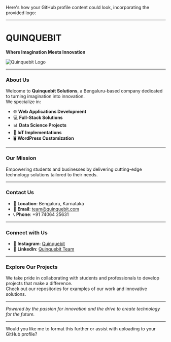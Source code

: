 Here's how your GitHub profile content could look, incorporating the provided logo:

---

# **QUINQUEBIT**  
**Where Imagination Meets Innovation**  

![Quinquebit Logo](attachment:QB1.png)

---

### **About Us**  
Welcome to **Quinquebit Solutions**, a Bengaluru-based company dedicated to turning imagination into innovation.  
We specialize in:  
- 🌐 **Web Applications Development**  
- 💻 **Full-Stack Solutions**  
- 📊 **Data Science Projects**  
- 🔧 **IoT Implementations**  
- 🖥️ **WordPress Customization**

---

### **Our Mission**  
Empowering students and businesses by delivering cutting-edge technology solutions tailored to their needs.

---

### **Contact Us**  
- 📍 **Location**: Bengaluru, Karnataka  
- 📧 **Email**: [team@quinquebit.com](mailto:team@quinquebit.com)  
- 📞 **Phone**: +91 74064 25631  

---

### **Connect with Us**  
- 📸 **Instagram**: [Quinquebit](https://www.instagram.com/quinquebit/profilecard/?igsh=MXBuNXFzazY0MWg3YQ==)  
- 💼 **LinkedIn**: [Quinquebit Team](https://www.linkedin.com/in/quinquebit-team-098947343?utm_source=share&utm_campaign=share_via&utm_content=profile&utm_medium=android_app)  

---

### **Explore Our Projects**  
We take pride in collaborating with students and professionals to develop projects that make a difference.  
Check out our repositories for examples of our work and innovative solutions.

---

*Powered by the passion for innovation and the drive to create technology for the future.*

---

Would you like me to format this further or assist with uploading to your GitHub profile?
